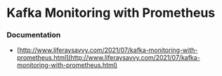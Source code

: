 # Kafka Monitoring with Prometheus

### Documentation 
* [http://www.liferaysavvy.com/2021/07/kafka-monitoring-with-prometheus.html](http://www.liferaysavvy.com/2021/07/kafka-monitoring-with-prometheus.html)
 
